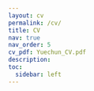 ```yaml
---
layout: cv
permalink: /cv/
title: CV
nav: true
nav_order: 5
cv_pdf: Yuechun_CV.pdf
description:
toc:
  sidebar: left
---
```

